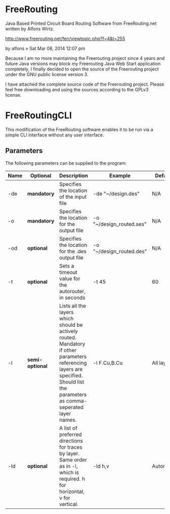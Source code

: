 FreeRouting
===========

Java Based Printed Circuit Board Routing Software from FreeRouting.net written by Alfons Wirtz.

http://www.freerouting.net/fen/viewtopic.php?f=4&t=255

by alfons » Sat Mar 08, 2014 12:07 pm

Because I am no more maintaining the Freerouting project since 4 years and future Java versions may block my Freerouting Java Web Start application completely, I finally decided to open the source of the Freerouting project under the GNU public license version 3.

I have attached the complete source code of the Freerouting project. Please feel free downloading and using the sources according to the GPLv3 license.

FreeRoutingCLI
==============
This modification of the FreeRouting software enables it to be run via a simple CLI interface without any user interface.

Parameters
----------
The following parameters can be supplied to the program:

Name | Optional | Description | Example | Default
---- | -------- | ----------- | ------- | -------
-de | **mandatory** | Specifies the location of the input file | -de "~/design.des" | N/A
-o | **mandatory** | Specifies the location for the output file | -o "~/design_routed.ses" | N/A
-od | **optional** | Specifies the location for the .des output file | -o "~/design_routed.des" | N/A
-t | **optional** | Sets a timeout value for the autorouter, in seconds | -t 45 | 60
-l | **semi-optional** | Lists all the layers which should be actively routed. Mandatory if other parameters referencing layers are specified. Should list the parameters as comma-seperated layer names. | -l F.Cu,B.Cu | All layers
-ld | **optional** | A list of preferred directions for traces by layer. Same order as in -l, which is required. h for horizontal, v for vertical. | -ld h,v | Automatic
